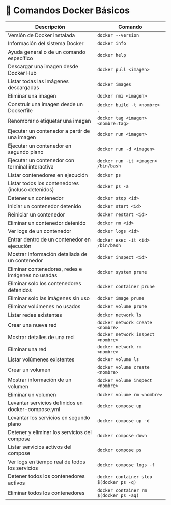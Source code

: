 # 🐳 Comandos Docker Básicos

| Descripción | Comando |
|--------------|----------|
| Versión de Docker instalada | ```docker --version``` |
| Información del sistema Docker | ```docker info``` |
| Ayuda general o de un comando específico | ```docker help``` |
| Descargar una imagen desde Docker Hub | ```docker pull <imagen>``` |
| Listar todas las imágenes descargadas | ```docker images``` |
| Eliminar una imagen | ```docker rmi <imagen>``` |
| Construir una imagen desde un Dockerfile | ```docker build -t <nombre> .``` |
| Renombrar o etiquetar una imagen | ```docker tag <imagen> <nombre:tag>``` |
| Ejecutar un contenedor a partir de una imagen | ```docker run <imagen>``` |
| Ejecutar un contenedor en segundo plano | ```docker run -d <imagen>``` |
| Ejecutar un contenedor con terminal interactiva | ```docker run -it <imagen> /bin/bash``` |
| Listar contenedores en ejecución | ```docker ps``` |
| Listar todos los contenedores (incluso detenidos) | ```docker ps -a``` |
| Detener un contenedor | ```docker stop <id>``` |
| Iniciar un contenedor detenido | ```docker start <id>``` |
| Reiniciar un contenedor | ```docker restart <id>``` |
| Eliminar un contenedor detenido | ```docker rm <id>``` |
| Ver logs de un contenedor | ```docker logs <id>``` |
| Entrar dentro de un contenedor en ejecución | ```docker exec -it <id> /bin/bash``` |
| Mostrar información detallada de un contenedor | ```docker inspect <id>``` |
| Eliminar contenedores, redes e imágenes no usadas | ```docker system prune``` |
| Eliminar solo los contenedores detenidos | ```docker container prune``` |
| Eliminar solo las imágenes sin uso | ```docker image prune``` |
| Eliminar volúmenes no usados | ```docker volume prune``` |
| Listar redes existentes | ```docker network ls``` |
| Crear una nueva red | ```docker network create <nombre>``` |
| Mostrar detalles de una red | ```docker network inspect <nombre>``` |
| Eliminar una red | ```docker network rm <nombre>``` |
| Listar volúmenes existentes | ```docker volume ls``` |
| Crear un volumen | ```docker volume create <nombre>``` |
| Mostrar información de un volumen | ```docker volume inspect <nombre>``` |
| Eliminar un volumen | ```docker volume rm <nombre>``` |
| Levantar servicios definidos en docker-compose.yml | ```docker compose up``` |
| Levantar los servicios en segundo plano | ```docker compose up -d``` |
| Detener y eliminar los servicios del compose | ```docker compose down``` |
| Listar servicios activos del compose | ```docker compose ps``` |
| Ver logs en tiempo real de todos los servicios | ```docker compose logs -f``` |
| Detener todos los contenedores activos | ```docker container stop $(docker ps -q)``` |
| Eliminar todos los contenedores | ```docker container rm $(docker ps -aq)``` |
